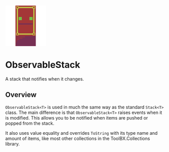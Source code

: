 ![ObservableStack](https://github.com/Moreault/Collections/blob/master/observablestack.png)
# ObservableStack
A stack that notifies when it changes.

## Overview
`ObservableStack<T>` is used in much the same way as the standard `Stack<T>` class. The main difference is that `ObservableStack<T>` raises events when it is modified. This allows you to be notified when items are pushed or popped from the stack.

It also uses value equality and overrides `ToString` with its type name and amount of items, like most other collections in the ToolBX.Collections library.